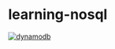 # learning-nosql

[![dynamodb](https://github.com/ericminio/learning-nosql/actions/workflows/dynamodb.yml/badge.svg)](https://github.com/ericminio/learning-nosql/actions/workflows/dynamodb.yml)

